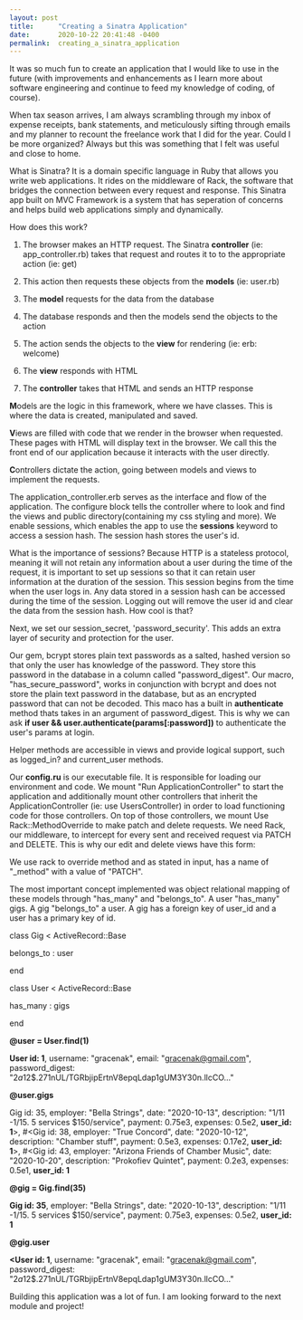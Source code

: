 ```yaml
---
layout: post
title:      "Creating a Sinatra Application"
date:       2020-10-22 20:41:48 -0400
permalink:  creating_a_sinatra_application
---
```



It was so much fun to create an application that I would like to use in the future (with improvements and enhancements as I learn more about software engineering and continue to feed my knowledge of coding, of course). 

When tax season arrives, I am always scrambling through my inbox of expense receipts, bank statements, and meticulously sifting through emails and my planner to recount the freelance work that I did for the year. Could I be more organized? Always but this was something that I felt was useful and close to home.

What is Sinatra? It is a domain specific language in Ruby that allows you write web applications. It rides on the middleware of Rack, the software that bridges the connection between every request and response. 
This Sinatra app built on MVC Framework is a system that has seperation of concerns and helps build web applications simply and dynamically.

How does this work?

1. The browser makes an HTTP request. The Sinatra **controller** (ie: app_controller.rb)  takes that request and routes it to to the appropriate action (ie: get)

2. This action then requests these objects from the **models** (ie: user.rb) 

3. The **model** requests for the data from the database

4. The database responds and then the models send the objects to the action

5. The action sends the objects to the **view** for rendering (ie: erb: welcome)

6. The **view** responds with HTML

7.  The **controller** takes that HTML and sends an HTTP response

**M**odels are the logic in this framework, where we have classes. This is where the data is created, manipulated and saved.

**V**iews are filled with code that we render in the browser when requested. These pages with HTML will display text in the browser. We call this the front end of our application because it interacts with the user directly.

**C**ontrollers dictate the action, going between models and views to implement the requests.

The application_controller.erb serves as the interface and flow of the application. The configure block tells the controller where to look and find the views and public directory(containing my css styling and more). We enable sessions, which enables the app to use the **sessions** keyword to access a session hash. The session hash stores the user's id. 

What is the importance of sessions? Because HTTP is a stateless protocol, meaning it will not retain any information about a user during the time of the request, it is important to set up sessions so that it can retain user information at the duration of the session. This session begins from the time when the user logs in. Any data stored in a session hash can be accessed  during the time of the session. Logging out will remove the user id and clear the data from the session hash. How cool is that? 

Next, we set our session_secret, 'password_security'. This adds an extra layer of security and protection for the user. 

Our gem, bcrypt stores plain text passwords as a salted, hashed version so that only the user has knowledge of the password. They store this password in the database in a column called "password_digest". Our macro, "has_secure_password", works in conjunction with bcrypt and does not store the plain text password in the database, but as an encrypted password that can not be decoded. This maco has a built in **authenticate** method thats takes in an argument of password_digest. This is why we can ask 
**if user && user.authenticate(params[:password])** to authenticate the user's params at login.


Helper methods are accessible in views and provide logical support, such as logged_in? and current_user methods.

Our **config.ru** is our executable file. It is responsible for loading our environment and code.  We mount "Run ApplicationController" to start the application and additionally mount other controllers that inherit the ApplicationController  (ie: use UsersController) in order to load functioning code for those controllers. On top of those controllers, we mount Use Rack::MethodOverride to make patch and delete requests. We need Rack, our middleware, to intercept for every sent and received request via PATCH and DELETE. This is why our edit and delete views have this form:

<form method="POST" action="/gigs/<%= @gig.id %>

< input type="hidden" id="hidden" name="_method" value="PATCH" >


We use rack to override method and as stated in input, has a name of "_method"  with a value of "PATCH".

The most important concept implemented was object relational mapping of these models through "has_many" and "belongs_to". A user "has_many" gigs. A gig "belongs_to" a user. A gig has a foreign key of user_id and a user has a primary key of id.

class Gig < ActiveRecord::Base

  belongs_to : user
	
end

 class User < ActiveRecord::Base
 
   has_many : gigs
	 
 end



**@user = User.find(1)**



**User id: 1**, username: "gracenak", email: "gracenak@gmail.com", password_digest:
"$2a$12$.271nUL/TGRbjipErtnV8epqLdap1gUM3Y30n.llcCO..."


**@user.gigs**

Gig id: 35, employer: "Bella Strings", date: "2020-10-13", description: "1/11 -1/15. 5 services $150/service", payment: 0.75e3, expenses: 0.5e2, **user_id: 1**>, #<Gig id: 38, employer: "True Concord", date: "2020-10-12", description: "Chamber stuff", payment: 0.5e3, expenses: 0.17e2, **user_id: 1**>, #<Gig id: 43, employer: "Arizona Friends of Chamber Music", date: "2020-10-20", description: "Prokofiev Quintet", payment: 0.2e3, expenses: 0.5e1, **user_id: 1**

**@gig = Gig.find(35)**

**Gig id: 35**, employer: "Bella Strings", date: "2020-10-13", description: "1/11 -1/15. 5 services $150/service", payment: 0.75e3, expenses: 0.5e2, **user_id: 1**

**@gig.user**


**<User id: 1**, username: "gracenak", email: "gracenak@gmail.com", password_digest: "$2a$12$.271nUL/TGRbjipErtnV8epqLdap1gUM3Y30n.llcCO..."


Building this application was a lot of fun. I am looking forward to the next module and project!









		
		




